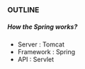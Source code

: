 ### OUTLINE
##### How the Spring works?
+ Server     :  Tomcat
+ Framework  : Spring
+ API        : Servlet
